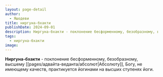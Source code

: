 ```yaml
---
layout: page-detail
author:
  - Яшодеви
title: ниргуна-бхакти
publishDate: 2024-09-01
description: Ниргуна-бхакти - поклонение бесформенному, безобразному, высшему Абсолюту, Богу, не имеющему качеств, практикуется йогинами на высших ступенях йоги.
tags:
  - ниргуна-бхакти
image:
---
```

**Ниргуна-бхакти** - поклонение бесформенному, безобразному, высшему [[pages/адвайта-веданта/абсолют|Абсолюту]], Богу, не имеющему качеств, практикуется йогинами на высших ступенях йоги.

